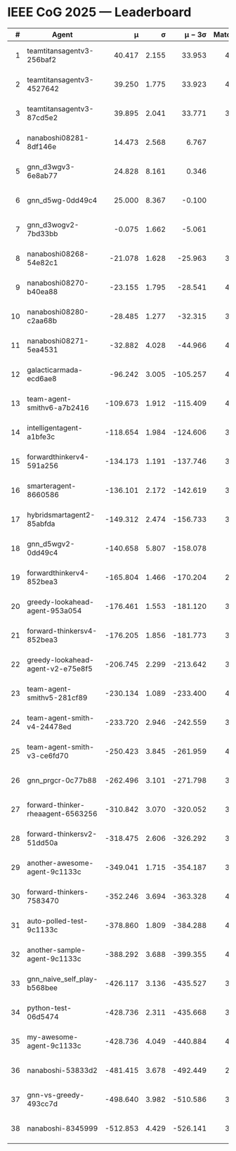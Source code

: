 # IEEE CoG 2025 — Leaderboard

| # | Agent | μ | σ | μ − 3σ | Matches | Updated |
|---:|---|---:|---:|---:|---:|---|
| 1 | teamtitansagentv3-256baf2 | 40.417 | 2.155 | 33.953 | 4100 | 2025-08-29 15:35 |
| 2 | teamtitansagentv3-4527642 | 39.250 | 1.775 | 33.923 | 4060 | 2025-08-29 15:35 |
| 3 | teamtitansagentv3-87cd5e2 | 39.895 | 2.041 | 33.771 | 3740 | 2025-08-29 15:35 |
| 4 | nanaboshi08281-8df146e | 14.473 | 2.568 | 6.767 | 146 | 2025-08-29 15:35 |
| 5 | gnn_d3wgv3-6e8ab77 | 24.828 | 8.161 | 0.346 | 118 | 2025-08-29 15:35 |
| 6 | gnn_d5wg-0dd49c4 | 25.000 | 8.367 | -0.100 | 80 | 2025-08-29 15:35 |
| 7 | gnn_d3wogv2-7bd33bb | -0.075 | 1.662 | -5.061 | 164 | 2025-08-29 15:35 |
| 8 | nanaboshi08268-54e82c1 | -21.078 | 1.628 | -25.963 | 3920 | 2025-08-29 15:35 |
| 9 | nanaboshi08270-b40ea88 | -23.155 | 1.795 | -28.541 | 4120 | 2025-08-29 15:35 |
| 10 | nanaboshi08280-c2aa68b | -28.485 | 1.277 | -32.315 | 3440 | 2025-08-29 15:35 |
| 11 | nanaboshi08271-5ea4531 | -32.882 | 4.028 | -44.966 | 4260 | 2025-08-29 15:35 |
| 12 | galacticarmada-ecd6ae8 | -96.242 | 3.005 | -105.257 | 4080 | 2025-08-29 15:35 |
| 13 | team-agent-smithv6-a7b2416 | -109.673 | 1.912 | -115.409 | 4140 | 2025-08-29 15:35 |
| 14 | intelligentagent-a1bfe3c | -118.654 | 1.984 | -124.606 | 3629 | 2025-08-29 15:35 |
| 15 | forwardthinkerv4-591a256 | -134.173 | 1.191 | -137.746 | 3446 | 2025-08-29 15:35 |
| 16 | smarteragent-8660586 | -136.101 | 2.172 | -142.619 | 3261 | 2025-08-29 15:35 |
| 17 | hybridsmartagent2-85abfda | -149.312 | 2.474 | -156.733 | 3543 | 2025-08-29 15:35 |
| 18 | gnn_d5wgv2-0dd49c4 | -140.658 | 5.807 | -158.078 | 120 | 2025-08-29 15:35 |
| 19 | forwardthinkerv4-852bea3 | -165.804 | 1.466 | -170.204 | 2906 | 2025-08-29 15:35 |
| 20 | greedy-lookahead-agent-953a054 | -176.461 | 1.553 | -181.120 | 3634 | 2025-08-29 15:35 |
| 21 | forward-thinkersv4-852bea3 | -176.205 | 1.856 | -181.773 | 3077 | 2025-08-29 15:35 |
| 22 | greedy-lookahead-agent-v2-e75e8f5 | -206.745 | 2.299 | -213.642 | 3806 | 2025-08-29 15:35 |
| 23 | team-agent-smithv5-281cf89 | -230.134 | 1.089 | -233.400 | 4060 | 2025-08-29 15:35 |
| 24 | team-agent-smith-v4-24478ed | -233.720 | 2.946 | -242.559 | 3678 | 2025-08-29 15:35 |
| 25 | team-agent-smith-v3-ce6fd70 | -250.423 | 3.845 | -261.959 | 4518 | 2025-08-29 15:35 |
| 26 | gnn_prgcr-0c77b88 | -262.496 | 3.101 | -271.798 | 3790 | 2025-08-29 15:35 |
| 27 | forward-thinker-rheaagent-6563256 | -310.842 | 3.070 | -320.052 | 3442 | 2025-08-29 15:35 |
| 28 | forward-thinkersv2-51dd50a | -318.475 | 2.606 | -326.292 | 3782 | 2025-08-29 15:35 |
| 29 | another-awesome-agent-9c1133c | -349.041 | 1.715 | -354.187 | 3600 | 2025-08-29 15:35 |
| 30 | forward-thinkers-7583470 | -352.246 | 3.694 | -363.328 | 4000 | 2025-08-29 15:35 |
| 31 | auto-polled-test-9c1133c | -378.860 | 1.809 | -384.288 | 4320 | 2025-08-29 15:35 |
| 32 | another-sample-agent-9c1133c | -388.292 | 3.688 | -399.355 | 4200 | 2025-08-29 15:35 |
| 33 | gnn_naive_self_play-b568bee | -426.117 | 3.136 | -435.527 | 3400 | 2025-08-29 15:35 |
| 34 | python-test-06d5474 | -428.736 | 2.311 | -435.668 | 3430 | 2025-08-29 15:35 |
| 35 | my-awesome-agent-9c1133c | -428.736 | 4.049 | -440.884 | 4220 | 2025-08-29 15:35 |
| 36 | nanaboshi-53833d2 | -481.415 | 3.678 | -492.449 | 2960 | 2025-08-29 15:35 |
| 37 | gnn-vs-greedy-493cc7d | -498.640 | 3.982 | -510.586 | 3020 | 2025-08-29 15:35 |
| 38 | nanaboshi-8345999 | -512.853 | 4.429 | -526.141 | 3300 | 2025-08-29 15:35 |
